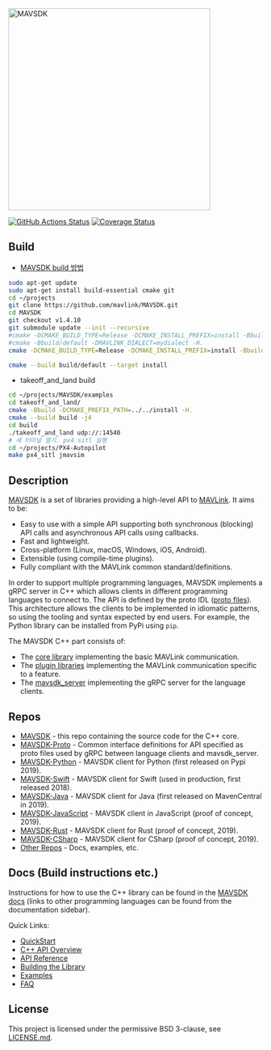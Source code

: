 <img alt="MAVSDK" src="https://mavsdk.mavlink.io/main/assets/site/sdk_logo_full.png" width="400">

[![GitHub Actions Status](https://github.com/mavlink/MAVSDK/workflows/Build%20and%20Test/badge.svg?branch=main)](https://github.com/mavlink/MAVSDK/actions?query=branch%3Amain)
[![Coverage Status](https://coveralls.io/repos/github/mavlink/MAVSDK/badge.svg?branch=main)](https://coveralls.io/github/mavlink/MAVSDK?branch=main)

## Build
* [MAVSDK build 방법](https://mavsdk.mavlink.io/main/en/cpp/guide/build.html)
```bash
sudo apt-get update
sudo apt-get install build-essential cmake git
cd ~/projects
git clone https://github.com/mavlink/MAVSDK.git
cd MAVSDK
git checkout v1.4.10
git submodule update --init --recursive
#cmake -DCMAKE_BUILD_TYPE=Release -DCMAKE_INSTALL_PREFIX=install -Bbuild/default -H.
#cmake -Bbuild/default -DMAVLINK_DIALECT=mydialect -H.
cmake -DCMAKE_BUILD_TYPE=Release -DCMAKE_INSTALL_PREFIX=install -Bbuild/default -DMAVLINK_DIALECT=ardupilotmega -H.

cmake --build build/default --target install
```

* takeoff_and_land build
```bash
cd ~/projects/MAVSDK/examples
cd takeoff_and_land/
cmake -Bbuild -DCMAKE_PREFIX_PATH=../../install -H.
cmake --build build -j4
cd build
./takeoff_and_land udp://:14540
# 새 터미널 열기. px4 sitl 실행
cd ~/projects/PX4-Autopilot
make px4_sitl jmavsim
```


## Description

[MAVSDK](https://mavsdk.mavlink.io/main/en/) is a set of libraries providing a high-level API to [MAVLink](https://mavlink.io/en/).
It aims to be:
- Easy to use with a simple API supporting both synchronous (blocking) API calls and asynchronous API calls using callbacks.
- Fast and lightweight.
- Cross-platform (Linux, macOS, Windows, iOS, Android).
- Extensible (using compile-time plugins).
- Fully compliant with the MAVLink common standard/definitions.

In order to support multiple programming languages, MAVSDK implements a gRPC server in C++ which allows clients in different programming languages to connect to. The API is defined by the proto IDL ([proto files](https://github.com/mavlink/MAVSDK-Proto/tree/master/protos)).
This architecture allows the clients to be implemented in idiomatic patterns, so using the tooling and syntax expected by end users. For example, the Python library can be installed from PyPi using `pip`.

The MAVSDK C++ part consists of:
- The [core library](https://github.com/mavlink/MAVSDK/tree/main/src/core) implementing the basic MAVLink communication.
- The [plugin libraries](https://github.com/mavlink/MAVSDK/tree/main/src/plugins) implementing the MAVLink communication specific to a feature.
- The [mavsdk_server](https://github.com/mavlink/MAVSDK/tree/main/src/mavsdk_server) implementing the gRPC server for the language clients.

## Repos

- [MAVSDK](https://github.com/mavlink/MAVSDK) - this repo containing the source code for the C++ core.
- [MAVSDK-Proto](https://github.com/mavlink/MAVSDK-Proto) - Common interface definitions for API specified as proto files used by gRPC between language clients and mavsdk_server.
- [MAVSDK-Python](https://github.com/mavlink/MAVSDK-Python) - MAVSDK client for Python (first released on Pypi 2019).
- [MAVSDK-Swift](https://github.com/mavlink/MAVSDK-Swift) - MAVSDK client for Swift (used in production, first released 2018).
- [MAVSDK-Java](https://github.com/mavlink/MAVSDK-Java) - MAVSDK client for Java (first released on MavenCentral in 2019).
- [MAVSDK-JavaScript](https://github.com/mavlink/MAVSDK-JavaScript) - MAVSDK client in JavaScript (proof of concept, 2019).
- [MAVSDK-Rust](https://github.com/mavlink/MAVSDK-Rust) - MAVSDK client for Rust (proof of concept, 2019).
- [MAVSDK-CSharp](https://github.com/mavlink/MAVSDK-CSharp) - MAVSDK client for CSharp (proof of concept, 2019).
- [Other Repos](https://github.com/mavlink?q=MAVSDK) - Docs, examples, etc.

## Docs (Build instructions etc.)

Instructions for how to use the C++ library can be found in the [MAVSDK docs](https://mavsdk.mavlink.io/main/en/) (links to other programming languages can be found from the documentation sidebar).

Quick Links:

- [QuickStart](https://mavsdk.mavlink.io/main/en/cpp/#getting-started)
- [C++ API Overview](https://mavsdk.mavlink.io/main/en/cpp/#api-overview)
- [API Reference](https://mavsdk.mavlink.io/main/en/cpp/api_reference/)
- [Building the Library](https://mavsdk.mavlink.io/main/en/cpp/guide/build.html)
- [Examples](https://mavsdk.mavlink.io/main/en/cpp/examples/)
- [FAQ](https://mavsdk.mavlink.io/main/en/faq.html)

## License

This project is licensed under the permissive BSD 3-clause, see [LICENSE.md](LICENSE.md).
